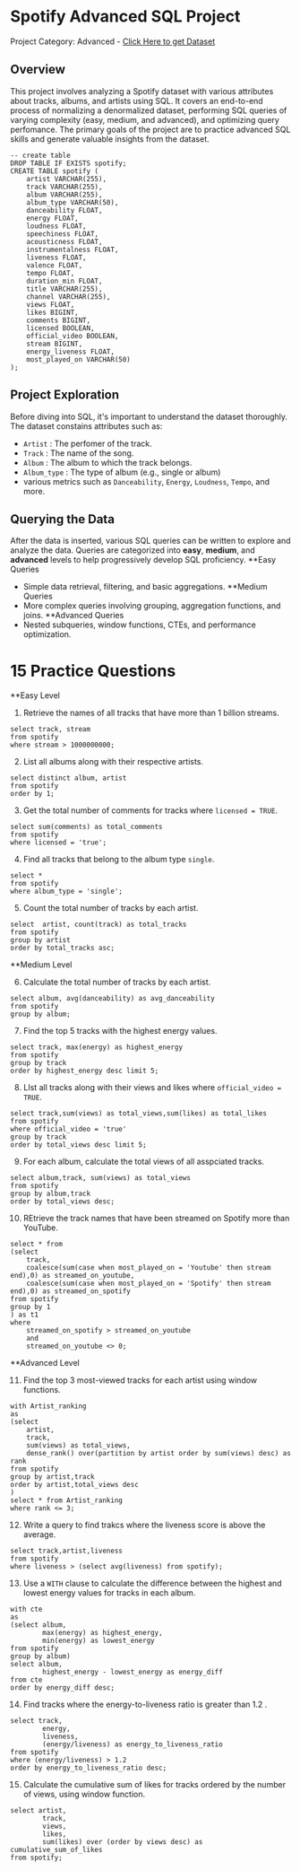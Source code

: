 # Spotify Advanced SQL Project
Project Category: Advanced - <a href="https://www.kaggle.com/datasets/sanjanchaudhari/spotify-dataset">Click Here to get Dataset</a>
## Overview
This project involves analyzing a Spotify dataset with various attributes about tracks, albums, and artists using SQL. It covers an end-to-end process of normalizing a denormalized dataset, performing SQL queries of varying complexity (easy, medium, and advanced), and optimizing query perfomance. The primary goals of the project are to practice advanced SQL skills and generate valuable insights from the dataset.
```
-- create table
DROP TABLE IF EXISTS spotify;
CREATE TABLE spotify (
    artist VARCHAR(255),
    track VARCHAR(255),
    album VARCHAR(255),
    album_type VARCHAR(50),
    danceability FLOAT,
    energy FLOAT,
    loudness FLOAT,
    speechiness FLOAT,
    acousticness FLOAT,
    instrumentalness FLOAT,
    liveness FLOAT,
    valence FLOAT,
    tempo FLOAT,
    duration_min FLOAT,
    title VARCHAR(255),
    channel VARCHAR(255),
    views FLOAT,
    likes BIGINT,
    comments BIGINT,
    licensed BOOLEAN,
    official_video BOOLEAN,
    stream BIGINT,
    energy_liveness FLOAT,
    most_played_on VARCHAR(50)
);
```
## Project Exploration
Before diving into SQL, it's important to understand the dataset thoroughly. The dataset constains attributes such as:
- ```Artist``` : The perfomer of the track.
- ```Track``` : The name of the song.
- ```Album``` : The album to which the track belongs.
- ```Album_type``` : The type of album (e.g., single or album)
- various metrics such as ```Danceability```, ```Energy```, ```Loudness```, ```Tempo```, and more.
## Querying the Data
After the data is inserted, various SQL queries can be written to explore and analyze the data. Queries are categorized into **easy**, **medium**, and **advanced** levels to help progressively develop SQL proficiency.
**Easy Queries
- Simple data retrieval, filtering, and basic aggregations.
**Medium Queries
- More complex queries involving grouping, aggregation functions, and joins.
**Advanced Queries
- Nested subqueries, window functions, CTEs, and performance optimization.
# 15 Practice Questions
**Easy Level
1. Retrieve the names of all tracks that have more than 1 billion streams.
```
select track, stream
from spotify
where stream > 1000000000;
```
2. List all albums along with their respective artists.
```
select distinct album, artist
from spotify
order by 1;
```
3. Get the total number of comments for tracks where ```licensed = TRUE```.
```
select sum(comments) as total_comments
from spotify
where licensed = 'true';
```
4. Find all tracks that belong to the album type ```single```.
```
select *
from spotify
where album_type = 'single';
```
5. Count the total number of tracks by each artist.
```
select  artist, count(track) as total_tracks
from spotify
group by artist
order by total_tracks asc;
```
**Medium Level

6. Calculate the total number of tracks by each artist.
```
select album, avg(danceability) as avg_danceability
from spotify
group by album;
```
7. Find the top 5 tracks with the highest energy values.
```
select track, max(energy) as highest_energy
from spotify
group by track
order by highest_energy desc limit 5;
```
8. LIst all tracks along with their views and likes where ```official_video = TRUE```.
```
select track,sum(views) as total_views,sum(likes) as total_likes
from spotify
where official_video = 'true'
group by track
order by total_views desc limit 5;
```
9. For each album, calculate the total views of all asspciated tracks.
```
select album,track, sum(views) as total_views
from spotify
group by album,track
order by total_views desc;
```
10. REtrieve the track names that have been streamed on Spotify more than YouTube.
```
select * from
(select 
	track,
	coalesce(sum(case when most_played_on = 'Youtube' then stream end),0) as streamed_on_youtube,
	coalesce(sum(case when most_played_on = 'Spotify' then stream end),0) as streamed_on_spotify
from spotify
group by 1
) as t1
where 
	streamed_on_spotify > streamed_on_youtube
	and
	streamed_on_youtube <> 0;
```
**Advanced Level

11. Find the top 3 most-viewed tracks for each artist using window functions.
```
with Artist_ranking 
as
(select
	artist,
	track,
	sum(views) as total_views,    
	dense_rank() over(partition by artist order by sum(views) desc) as rank
from spotify
group by artist,track
order by artist,total_views desc
)
select * from Artist_ranking
where rank <= 3;
```
12. Write a query to find trakcs where the liveness score is above the average.
```
select track,artist,liveness 
from spotify
where liveness > (select avg(liveness) from spotify);
```
13. Use a ```WITH``` clause to calculate the difference between the highest and lowest energy values for tracks in each album.
```
with cte
as
(select album,
		max(energy) as highest_energy,
		min(energy) as lowest_energy
from spotify
group by album)
select album,
		highest_energy - lowest_energy as energy_diff
from cte
order by energy_diff desc;
```
14. Find tracks where the energy-to-liveness ratio is greater than 1.2 .
```
select track,
		energy,
		liveness,
		(energy/liveness) as energy_to_liveness_ratio
from spotify
where (energy/liveness) > 1.2
order by energy_to_liveness_ratio desc;
```
15. Calculate the cumulative sum of likes for tracks ordered by the number of views, using window function.
```
select artist,
		track,
		views,
		likes,
		sum(likes) over (order by views desc) as cumulative_sum_of_likes
from spotify;
```
